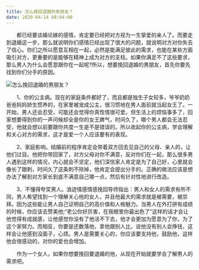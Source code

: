 ```yaml
---
title: 怎么挽回退婚的男朋友？
date: 2020-04-14 08:04:00
---
```




　　都已经要谈婚论嫁的感情，肯定要已经把对方视为一生挚爱的亲人了。而要走到退婚这一步，那么就说明你们感情已经出现了很大的问题，就说明对方对你失去了信心。你们之所以愿意互相在一起，必然是能满足彼此的需求，也能在某些方面吸引对方，更重要的是能够在精神上成为对方的支柱。如果你满足不了这些要求，那么男人为什么会愿意跟你在一起呢?所以，想要挽回退婚的男朋友，首先你要先找到你们分手的原因。

![怎么挽回退婚的男朋友？](/img/3936890834194d2cf2c9818f7a1567c9.jpg)

　　1、你的公主病。现在的家庭条件都好了，而且都是独生子女较多，爷爷奶奶爸爸妈妈娇生惯养的，在家里被宠成公主，很习惯地在男人面前就当起女王了。一开始，男人还会忍受，可能还会觉得你真性情很可爱。但生活上的烦恼事多了，回家想要得到你的一声问候却全是你的女王脾气，时间久了，哪个男人都会无法忍受，他就会想以前要跟你共度一生是不是错误的。所以收起你的公主病，学会理解和关心对方的需求，这才是爱一个人应该要有的表现。

　　2、家庭影响。结婚前的程序肯定会带着双方回去见自己的父母、亲人的，让他们过目。他把你带回家了，对方父母对你不满意，反对你们在一起，那么很多男人遇到这样的情况，内心就会不坚定，他们深信家人肯定是为了自己好，心里就会像长了跟刺，时间久了这条刺不除掉，他肯定会提出分手的。正确的做法应该是想办法了解到对方家长到底不满意自己哪一点，然后有针对性地进行改造。

　　3、不懂得夸奖男人。浪迹情感情感挽回导师指出：男人和女人的需求有所不同，男人希望找到一个理解关心他的女人，并且他最大的需求就是被需要，被崇拜。因为这些能让男人自己证明自己的高价值和人格魅力。当男人在外打拼有成绩的时候，你应该去赞美他;“老公你好厉害，在我眼里你最出色了”这样的话才会让他觉得有成就感，让他感觉你没有了他活不下去，他才会更加为愿意为了你，为了这个家努力。而相反，你要是还数落他，拿他跟别人比，说他没有别人会挣钱，这样会让他感到没面子，心烦。男人是需要关心的，你应该要支持他，鼓励他，这样他会很感动的，对你的爱也会增加。

　　作为一个女人，如果你想要挽回要退婚的他，从现在开始就要学会了解男人的需求吧。